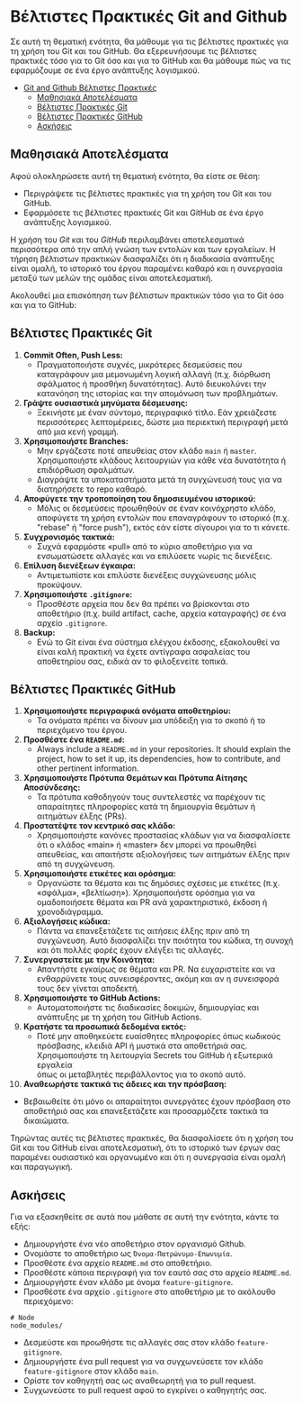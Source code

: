 # Βέλτιστες Πρακτικές Git and Github 

Σε αυτή τη θεματική ενότητα, θα μάθουμε για τις βέλτιστες πρακτικές για τη χρήση του Git και του GitHub. Θα εξερευνήσουμε τις βέλτιστες πρακτικές τόσο για το Git όσο και για το GitHub και θα μάθουμε πώς να τις εφαρμόζουμε σε ένα έργο ανάπτυξης λογισμικού.

- [Git and Github Βέλτιστες Πρακτικές](#git-and-github-best-practices)
  - [Μαθησιακά Αποτελέσματα](#Μαθησιακά-Αποτελέσματα)
  - [Βέλτιστες Πρακτικές Git ](#Βέλτιστες-Πρακτικές-Git)
  - [Βέλτιστες Πρακτικές GitHub](#Βέλτιστες-Πρακτικές-GitHub)
  - [Ασκήσεις](#Ασκήσεις)

## Μαθησιακά Αποτελέσματα

Αφού ολοκληρώσετε αυτή τη θεματική ενότητα, θα είστε σε θέση:

- Περιγράψετε τις βέλτιστες πρακτικές για τη χρήση του Git και του GitHub.
- Εφαρμόσετε τις βέλτιστες πρακτικές Git και GitHub σε ένα έργο ανάπτυξης λογισμικού.

Η χρήση του *Git* και του *GitHub* περιλαμβάνει αποτελεσματικά περισσότερα από την απλή γνώση των εντολών και των εργαλείων. Η τήρηση βέλτιστων πρακτικών διασφαλίζει ότι η διαδικασία ανάπτυξης είναι ομαλή, το ιστορικό του έργου παραμένει καθαρό και η συνεργασία μεταξύ των μελών της ομάδας είναι αποτελεσματική.

Ακολουθεί μια επισκόπηση των βέλτιστων πρακτικών τόσο για το Git όσο και για το GitHub:

## Βέλτιστες Πρακτικές Git 

1. **Commit Often, Push Less:** 
     - Πραγματοποιήστε συχνές, μικρότερες δεσμεύσεις που καταγράφουν μια μεμονωμένη λογική αλλαγή (π.χ. διόρθωση σφάλματος ή προσθήκη δυνατότητας). Αυτό διευκολύνει την κατανόηση της ιστορίας και την απομόνωση των προβλημάτων.
2. **Γράψτε ουσιαστικά μηνύματα δέσμευσης:** 
   - Ξεκινήστε με έναν σύντομο, περιγραφικό τίτλο. Εάν χρειάζεστε περισσότερες λεπτομέρειες, δώστε μια περιεκτική περιγραφή μετά από μια κενή γραμμή.
3. **Χρησιμοποιήστε Branches:**
   -  Μην εργάζεστε ποτέ απευθείας στον κλάδο  `main` ή `master`. Χρησιμοποιήστε κλάδους λειτουργιών για κάθε νέα δυνατότητα ή επιδιόρθωση σφαλμάτων.
   -  Διαγράψτε τα υποκαταστήματα μετά τη συγχώνευσή τους για να διατηρήσετε το repo καθαρό.
4. **Αποφύγετε την τροποποίηση του δημοσιευμένου ιστορικού:** 
   - Μόλις οι δεσμεύσεις προωθηθούν σε έναν κοινόχρηστο κλάδο, αποφύγετε τη χρήση εντολών που επαναγράφουν το ιστορικό (π.χ. "rebase" ή "force push"), εκτός εάν είστε σίγουροι για το τι κάνετε.
5. **Συγχρονισμός τακτικά:** 
   - Συχνά εφαρμόστε «pull» από το κύριο αποθετήριο για να ενσωματώσετε αλλαγές και να επιλύσετε νωρίς τις διενέξεις.
6. **Επίλυση διενέξεων έγκαιρα:** 
   - Αντιμετωπίστε και επιλύστε διενέξεις συγχώνευσης μόλις προκύψουν.
7. **Χρησιμοποιήστε `.gitignore`:**
   - Προσθέστε αρχεία που δεν θα πρέπει να βρίσκονται στο αποθετήριο (π.χ. build artifact, cache, αρχεία καταγραφής) σε ένα αρχείο `.gitignore`.
8. **Backup:**
   - Ενώ το Git είναι ένα σύστημα ελέγχου έκδοσης, εξακολουθεί να είναι καλή πρακτική να έχετε αντίγραφα ασφαλείας του αποθετηρίου σας, ειδικά αν το φιλοξενείτε τοπικά.

## Βέλτιστες Πρακτικές GitHub

1. **Χρησιμοποιήστε περιγραφικά ονόματα αποθετηρίου:** 
   - Τα ονόματα πρέπει να δίνουν μια υπόδειξη για το σκοπό ή το περιεχόμενο του έργου.
2. **Προσθέστε ένα `README.md`:**
   - Always include a `README.md` in your repositories. It should explain the project, how to set it up, its dependencies, how to contribute, and other pertinent information.
3. **Χρησιμοποιήστε Πρότυπα Θεμάτων και Πρότυπα Αίτησης Αποσύνδεσης:**
   - Τα πρότυπα καθοδηγούν τους συντελεστές να παρέχουν τις απαραίτητες πληροφορίες κατά τη δημιουργία θεμάτων ή αιτημάτων έλξης (PRs).
4. **Προστατέψτε τον κεντρικό σας κλάδο:** 
   - Χρησιμοποιήστε κανόνες προστασίας κλάδων για να διασφαλίσετε ότι ο κλάδος «main» ή «master» δεν μπορεί να προωθηθεί απευθείας, και απαιτήστε αξιολογήσεις των αιτημάτων έλξης πριν από       τη συγχώνευση.
5. **Χρησιμοποιήστε ετικέτες και ορόσημα:** 
   - Οργανώστε τα θέματα και τις δημόσιες σχέσεις με ετικέτες (π.χ. «σφάλμα», «βελτίωση»). Χρησιμοποιήστε ορόσημα για να ομαδοποιήσετε θέματα και PR ανά χαρακτηριστικό, έκδοση ή           
     χρονοδιάγραμμα.
6. **Αξιολογήσεις κώδικα:**
   - Πάντα να επανεξετάζετε τις αιτήσεις έλξης πριν από τη συγχώνευση. Αυτό διασφαλίζει την ποιότητα του κώδικα, τη συνοχή και ότι πολλές φορές έχουν ελέγξει τις αλλαγές.
7. **Συνεργαστείτε με την Κοινότητα:**
   - Απαντήστε εγκαίρως σε θέματα και PR. Να ευχαριστείτε και να ενθαρρύνετε τους συνεισφέροντες, ακόμη και αν η συνεισφορά τους δεν γίνεται αποδεκτή.
8. **Χρησιμοποιήστε το GitHub Actions:**
   - Αυτοματοποιήστε τις διαδικασίες δοκιμών, δημιουργίας και ανάπτυξης με τη χρήση του GitHub Actions.
9. **Κρατήστε τα προσωπικά δεδομένα εκτός:**
   - Ποτέ μην αποθηκεύετε ευαίσθητες πληροφορίες όπως κωδικούς πρόσβασης, κλειδιά API ή μυστικά στα αποθετήριά σας. Χρησιμοποιήστε τη λειτουργία Secrets του GitHub ή εξωτερικά εργαλεία     
     όπως οι μεταβλητές περιβάλλοντος για το σκοπό αυτό.
10. **Αναθεωρήστε τακτικά τις άδειες και την πρόσβαση:** 
   - Βεβαιωθείτε ότι μόνο οι απαραίτητοι συνεργάτες έχουν πρόσβαση στο αποθετήριό σας και επανεξετάζετε και προσαρμόζετε τακτικά τα δικαιώματα.

Τηρώντας αυτές τις βέλτιστες πρακτικές, θα διασφαλίσετε ότι η χρήση του Git και του GitHub είναι αποτελεσματική, ότι το ιστορικό των έργων σας παραμένει ουσιαστικό και οργανωμένο και ότι η συνεργασία είναι ομαλή και παραγωγική.

## Ασκήσεις

Για να εξασκηθείτε σε αυτά που μάθατε σε αυτή την ενότητα, κάντε τα εξής:

- Δημιουργήστε ένα νέο αποθετήριο στον οργανισμό Github.
- Ονομάστε το αποθετήριο ως `Όνομα-Πατρώνυμο-Επωνυμία`.
- Προσθέστε ένα αρχείο `README.md` στο αποθετήριο.
- Προσθέστε κάποια περιγραφή για τον εαυτό σας στο αρχείο `README.md`.
- Δημιουργήστε έναν κλάδο με όνομα `feature-gitignore`.
- Προσθέστε ένα αρχείο `.gitignore` στο αποθετήριο με το ακόλουθο περιεχόμενο:

```
# Node
node_modules/
```
- Δεσμεύστε και προωθήστε τις αλλαγές σας στον κλάδο `feature-gitignore`.
- Δημιουργήστε ένα pull request για να συγχωνεύσετε τον κλάδο `feature-gitignore` στον κλάδο `main`.
- Ορίστε τον καθηγητή σας ως αναθεωρητή για το pull request.
- Συγχωνεύστε το pull request αφού το εγκρίνει ο καθηγητής σας.
